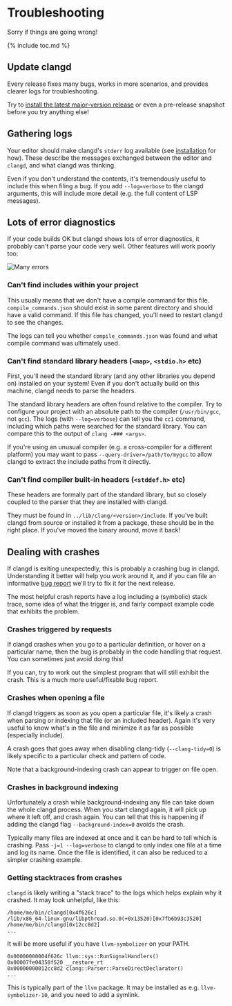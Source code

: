 # Troubleshooting

Sorry if things are going wrong!

{% include toc.md %}

## Update clangd

Every release fixes many bugs, works in more scenarios, and provides clearer
logs for troubleshooting.

Try to [install the latest major-version release][installation] or even a
pre-release snapshot before you try anything else!

## Gathering logs

Your editor should make clangd's `stderr` log available (see [installation][]
for how). These describe the messages exchanged between the editor and `clangd`,
and what clangd was thinking.

Even if you don't understand the contents, it's tremendously useful to include
this when filing a bug. If you add `--log=verbose` to the clangd arguments, this
will include more detail (e.g. the full content of LSP messages).

## Lots of error diagnostics

If your code builds OK but clangd shows lots of error diagnostics, it
probably can't parse your code very well. Other features will work poorly too:

![Many errors](screenshots/many_errors.png)

### Can't find includes within your project

This usually means that we don't have a compile command for this file.
`compile_commands.json` should exist in some parent directory and should have
a valid command. If this file has changed, you'll need to restart clangd to see
the changes.

The logs can tell you whether `compile_commands.json` was found and what compile
command was ultimately used.

### Can't find standard library headers (`<map>`, `<stdio.h>` etc)

First, you'll need the standard library (and any other libraries you depend on)
installed on your system! Even if you don't actually build on this machine,
clangd needs to parse the headers.

The standard library headers are often found relative to the compiler.
Try to configure your project with an absolute path to the compiler
(`/usr/bin/gcc`, not `gcc`).
The logs (with `--log=verbose`) can tell you the `cc1` command, including which
paths were searched for the standard library. You can compare this to the output
of `clang -### <args>`.

If you're using an unusual compiler (e.g. a cross-compiler for a different
platform) you may want to pass `--query-driver=/path/to/mygcc` to allow clangd
to extract the include paths from it directly.

### Can't find compiler built-in headers (`<stddef.h>` etc)

These headers are formally part of the standard library, but so closely coupled
to the parser that they are installed with clangd.

They must be found in `../lib/clang/<version>/include`. If you've built clangd
from source or installed it from a package, these should be in the right place.
If you've moved the binary around, move it back!

## Dealing with crashes

If clangd is exiting unexpectedly, this is probably a crashing bug in clangd.
Understanding it better will help you work around it, and if you can file an
informative [bug report][] we'll try to fix it for the next release.

The most helpful crash reports have a log including a (symbolic) stack trace,
some idea of what the trigger is, and fairly compact example code that exhibits
the problem.

### Crashes triggered by requests

If clangd crashes when you go to a particular definition, or hover on a
particular name, then the bug is probably in the code handling that request.
You can sometimes just avoid doing this!

If you can, try to work out the simplest program that will still exhibit the
crash. This is a much more useful/fixable bug report.

### Crashes when opening a file

If clangd triggers as soon as you open a particular file, it's likely a crash
when parsing or indexing that file (or an included header). Again it's very
useful to know what's in the file and minimize it as far as possible (especially
include).

A crash goes that goes away when disabling clang-tidy (`--clang-tidy=0`) is
likely specific to a particular check and pattern of code.

Note that a background-indexing crash can appear to trigger on file open.

### Crashes in background indexing

Unfortunately a crash while background-indexing any file can take down the whole
clangd process. When you start clangd again, it will pick up where it left off,
and crash again. You can tell that this is happening if adding the clangd flag
`--background-index=0` avoids the crash.

Typically many files are indexed at once and it can be hard to tell which is
crashing. Pass `-j=1 --log=verbose` to clangd to only index one file at a time
and log its name. Once the file is identified, it can also be reduced to a
simpler crashing example.

### Getting stacktraces from crashes

`clangd` is likely writing a "stack trace" to the logs which helps explain
why it crashed. It may look unhelpful, like this:

```
/home/me/bin/clangd[0x4f626c]
/lib/x86_64-linux-gnu/libpthread.so.0(+0x13520)[0x7fb6b93c3520]
/home/me/bin/clangd[0x12cc8d2]
...
```

It will be more useful if you have `llvm-symbolizer` on your PATH.

```
0x00000000004f626c llvm::sys::RunSignalHandlers()
0x00007fe04358f520 __restore_rt
0x00000000012cc8d2 clang::Parser::ParseDirectDeclarator()
...
```

This is typically part of the `llvm` package.
It may be installed as e.g. `llvm-symbolizer-10`, and you need to add a symlink.

[installation]: /installation
[bug report]: https://github.com/clangd/clangd/issues
